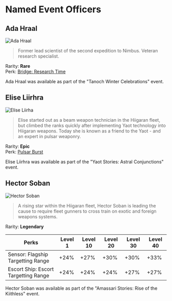 # Named Event Officers

## Ada Hraal

![Ada Hraal](/img/officers/ada-hraal.png)

> Former lead scientist of the second expedition to Nimbus. Veteran research
  specialist.

Rarity: **Rare**  
Perk: [Bridge: Research Time](perks/scientist-officer-perks.md#bridge-research-time)

Ada Hraal was available as part of the "Tanoch Winter Celebrations" event.

## Elise Liirhra

![Elise Liirha](/img/officers/elise-liirhra.png)

> Elise started out as a beam weapon technician in the Hiigaran fleet, but
  climbed the ranks quickly after implementing Yaot technology into Hiigaran
  weapons. Today she is known as a friend to the Yaot - and an expert in pulsar
  weaponry.

Rarity: **Epic**  
Perk: [Pulsar Burst](active-abilities.md#pulsar-burst)

Elise Liirhra was available as part of the "Yaot Stories: Astral Conjunctions"
event.

## Hector Soban

![Hector Soban](/img/officers/hector-soban.png)

> A rising star within the Hiigaran fleet, Hector Soban is leading the cause to
  require fleet gunners to cross train on exotic and foreign weapons systems.

Rarity: **Legendary**

|Perks                               |Level 1|Level 10|Level 20|Level 30|Level 40|
|------------------------------------|-------|--------|--------|--------|--------|
|Sensor: Flagship Targetting Range   |+24%   |+27%    |+30%    |+30%    |+33%    |
|Escort Ship: Escort Targetting Range|+24%   |+24%    |+24%    |+27%    |+27%    |

Hector Soban was available as part of the "Amassari Stories: Rise of the
Kiithless" event.
